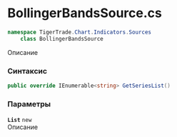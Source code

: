 
# BollingerBandsSource.cs
```csharp
namespace TigerTrade.Chart.Indicators.Sources  
    class BollingerBandsSource
```

Описание

### Синтаксис
```csharp
public override IEnumerable<string> GetSeriesList()
```

### Параметры
**`List`** `new`  
 Описание  
  

                    
                    